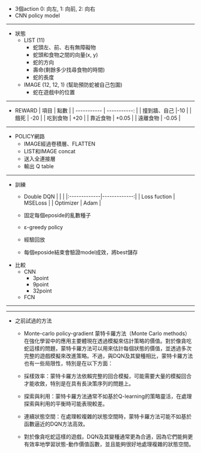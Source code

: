 - 3個action 0: 向左, 1: 向前, 2: 向右
- CNN policy model


---
- 狀態
  - LIST (11)
    - 蛇頭左、前、右有無障礙物
    - 蛇頭和食物之間的向量(x, y)
    - 蛇的方向
    - 壽命(剩餘多少找尋食物的時間)
    - 蛇的長度
  - IMAGE (12, 12, 1)
  (幫助預防蛇被自己包圍)
    - 蛇在遊戲中的位置
---
- REWARD
    | 項目      | 點數     |
    | -----------   | -----------: |
    | 撞到牆、自己   |-10        |
    | 餓死          | -20        |
    | 吃到食物   | +20        |
    | 靠近食物   | +0.05       |
    | 遠離食物   | -0.05       |
---
- POLICY網路
  - IMAGE經過卷積層、FLATTEN
  - LIST和IMAGE concat
  - 送入全連接層
  - 輸出 Q table
---
- 訓練
  - Double DQN
    | <!-- -->    | <!-- -->    |
    |:-------------|-------------:|
    | Loss fuction | MSELoss |
    | Optimizer | Adam |

  - 固定每個eposide的亂數種子
  - ε-greedy policy
  - 經驗回放
  - 每個eposide結束會驗證model成效，將best儲存
- 比較
  - CNN
    - 3point
    - 9point
    - 32point
  - FCN

---
---
- 之前試過的方法
  - Monte-carlo policy-gradient
  蒙特卡羅方法（Monte Carlo methods）在強化學習中的應用主要體現在透過模擬來估計策略的價值。對於像貪吃蛇這樣的問題，蒙特卡羅方法可以用來估計每個狀態的價值，並透過多次完整的遊戲模擬來改進策略。不過，與DQN及其變種相比，蒙特卡羅方法也有一些局限性，特別是在以下方面：

  - 採樣效率：蒙特卡羅方法依賴完整的回合模擬，可能需要大量的模擬回合才能收斂，特別是在具有長決策序列的問題上。
  - 探索與利用：蒙特卡羅方法通常不如基於Q-learning的策略靈活，在處理探索與利用的平衡時可能表現較差。
  - 連續狀態空間：在處理較複雜的狀態空間時，蒙特卡羅方法可能不如基於函數逼近的DQN方法高效。
  - 對於像貪吃蛇這樣的遊戲，DQN及其變種通常更為合適，因為它們能夠更有效率地學習狀態-動作價值函數，並且能夠很好地處理複雜的狀態空間。
